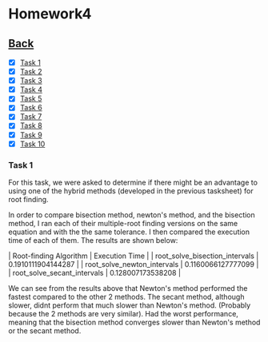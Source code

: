 # Homework4<br>

## [Back](../)

- [x] [Task 1](#task-1)
- [x] [Task 2](#task-2)
- [x] [Task 3](#task-3)
- [x] [Task 4](#task-4)
- [x] [Task 5](#task-5)
- [x] [Task 6](#task-6)
- [x] [Task 7](#task-7)
- [x] [Task 8](#task-8)
- [x] [Task 9](#task-9)
- [x] [Task 10](#task-10)

### Task 1
For this task, we were asked to determine if there might be an advantage to using one of the hybrid methods (developed in the previous tasksheet) for root finding.<br>

In order to compare bisection method, newton's method, and the bisection method, I ran each of their multiple-root finding versions on the same equation and with the the same tolerance. I then compared the execution time of each of them. The results are shown below:

|   Root-finding Algorithm           |    Execution Time    |
|   root_solve_bisection_intervals   |  0.1910111904144287  |
|   root_solve_newton_intervals      |  0.1160066127777099  |
|   root_solve_secant_intervals      |  0.128007173538208   |

We can see from the results above that Newton's method performed the fastest compared to the other 2 methods. The secant method, although slower, didnt perform that much slower than Newton's method. (Probably because the 2 methods are very similar). Had the worst performance, meaning that the bisection method converges slower than Newton's method or the secant method.


